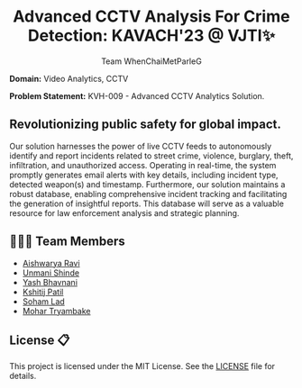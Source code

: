 
<div align='center'>
<h1>Advanced CCTV Analysis For Crime Detection: KAVACH'23 @ VJTI✨ </h1>

<p>Team WhenChaiMetParleG</p>
</div>

**Domain:** Video Analytics, CCTV

**Problem Statement:** KVH-009 - Advanced CCTV Analytics Solution.

## Revolutionizing public safety for global impact.
Our solution harnesses the power of live CCTV feeds to autonomously identify and report incidents related to street crime, violence, burglary, theft, infiltration, and unauthorized access. Operating in real-time, the system promptly generates email alerts with key details, including incident type, detected weapon(s) and timestamp. Furthermore, our solution maintains a robust database, enabling comprehensive incident tracking and facilitating the generation of insightful reports. This database will serve as a valuable resource for law enforcement analysis and strategic planning.


## 👩🏻‍💻 Team Members
- [Aishwarya Ravi](https://github.com/AishwaryaRavi07/)
- [Unmani Shinde](https://github.com/unmani-shinde/)
- [Yash Bhavnani](https://github.com/yashbhavnani/)
- [Kshitij Patil](https://github.com/Kshitijpatil16/)
- [Soham Lad](https://github.com/Sohamlad2003/)
- [Mohar Tryambake](https://github.com/unmani-shinde/MoharTry)

## License :clipboard:
This project is licensed under the MIT License. See the [LICENSE](LICENSE) file for details.
